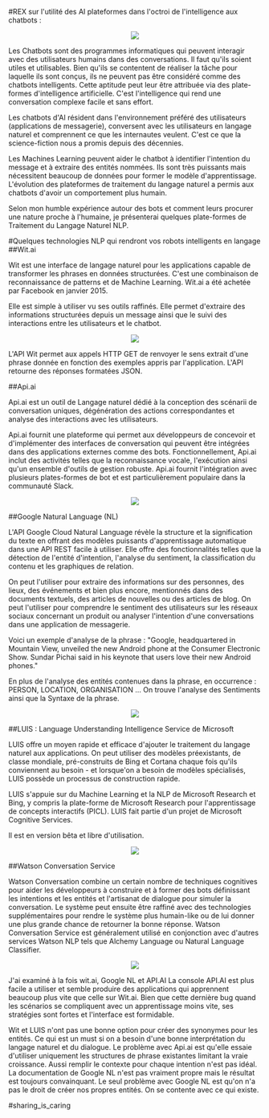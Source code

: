 #REX sur l'utilité des AI plateformes dans l'octroi de l'intelligence aux chatbots : 

<p align="center">
<img src="https://github.com/Raniazy/ai_plateforms_fir_chatbots_api_wit_googlenl_luis_watson/blob/master/img/no.png">
</p>

Les Chatbots sont des programmes informatiques qui peuvent interagir avec des utilisateurs humains dans des conversations. Il faut qu'ils soient utiles et utilisables. Bien qu'ils se contentent de réaliser la tâche pour laquelle ils sont conçus, ils ne peuvent pas être considéré comme des chatbots intelligents. 
Cette aptitude peut leur être attribuée via des plate-formes d'intelligence artificielle. C'est l'intelligence qui rend une conversation complexe facile et sans effort.

Les chatbots d'AI résident dans l'environnement préféré des utilisateurs (applications de messagerie), conversent avec les utilisateurs en langage naturel et comprennent ce que les internautes veulent. C'est ce que la science-fiction nous a promis depuis des décennies. 

Les Machines Learning peuvent aider le chatbot à identifier l'intention du message et à extraire des entités nommées. Ils sont très puissants mais nécessitent beaucoup de données pour former le modèle d'apprentissage. L'évolution des plateformes de traitement du langage naturel a permis aux chatbots d'avoir un comportement plus humain. 

Selon mon humble expérience autour des bots et comment leurs procurer une nature proche à l'humaine, je présenterai quelques plate-formes de Traitement du Langage Naturel NLP. 

#Quelques technologies NLP qui rendront vos robots intelligents en langage
##Wit.ai 

Wit est une interface de langage naturel pour les applications capable de transformer les phrases en données structurées. C'est une combinaison de reconnaissance de patterns et de Machine Learning. Wit.ai a été achetée par Facebook en janvier 2015. 

Elle est simple à utiliser vu ses outils raffinés. Elle permet d'extraire des informations structurées depuis un message ainsi que le suivi des interactions entre les utilisateurs et le chatbot. 
<p align="center">
<img src="https://github.com/Raniazy/ai_plateforms_fir_chatbots_api_wit_googlenl_luis_watson/blob/master/img/wit.png">
</p>
L'API Wit permet aux appels HTTP GET de renvoyer le sens extrait d'une phrase donnée en fonction des exemples appris par l'application. L'API retourne des réponses formatées JSON.

##Api.ai

Api.ai est un outil de Langage naturel dédié à la conception des scénarii de conversation uniques, dégénération des actions correspondantes et analyse des interactions avec les utilisateurs.

Api.ai fournit une plateforme qui permet aux développeurs de concevoir et d'implémenter des interfaces de conversation qui peuvent être intégrées dans des applications externes comme des bots. 
Fonctionnellement, Api.ai inclut des activités telles que la reconnaissance vocale, l'exécution ainsi qu'un ensemble d'outils de gestion robuste. 
Api.ai fournit l'intégration avec plusieurs plates-formes de bot et est particulièrement populaire dans la communauté Slack.
<p align="center">
<img src="https://github.com/Raniazy/ai_plateforms_fir_chatbots_api_wit_googlenl_luis_watson/blob/master/img/api.png">
</p>

##Google Natural Language (NL)

L'API Google Cloud Natural Language révèle la structure et la signification du texte en offrant des modèles puissants d'apprentissage automatique dans une API REST facile à utiliser. Elle offre des fonctionnalités telles que la détection de l'entité d'intention, l'analyse du sentiment, la classification du contenu et les graphiques de relation.

On peut l'utiliser pour extraire des informations sur des personnes, des lieux, des événements et bien plus encore, mentionnés dans des documents textuels, des articles de nouvelles ou des articles de blog. On peut l'utiliser pour comprendre le sentiment des utilisateurs sur les réseaux sociaux concernant un produit ou analyser l'intention d'une conversations dans une application de messagerie. 

Voici un exemple d'analyse de la phrase : "Google, headquartered in Mountain View, unveiled the new Android phone at the Consumer Electronic Show. Sundar Pichai said in his keynote that users love their new Android phones."

En plus de l'analyse des entités contenues dans la phrase, en occurrence : PERSON, LOCATION, ORGANISATION ... On trouve l'analyse des Sentiments ainsi que la Syntaxe de la phrase.  
<p align="center">
<img src="https://github.com/Raniazy/ai_plateforms_fir_chatbots_api_wit_googlenl_luis_watson/blob/master/img/ggle.png">
</p>
##LUIS : Language Understanding Intelligence Service de Microsoft 

LUIS offre un moyen rapide et efficace d'ajouter le traitement du langage naturel aux applications. On peut utiliser des modèles préexistants, de classe mondiale, pré-construits de Bing et Cortana chaque fois qu'ils conviennent au besoin - et lorsque'on a besoin de modèles spécialisés, LUIS possède un processus de construction rapide.

LUIS s'appuie sur du Machine Learning et la NLP de Microsoft Research et Bing, y compris la plate-forme de Microsoft Research pour l'apprentissage de concepts interactifs (PICL). LUIS fait partie d'un projet de Microsoft Cognitive Services.

Il est en version bêta et libre d'utilisation.
<p align="center">
<img src="https://github.com/Raniazy/ai_plateforms_fir_chatbots_api_wit_googlenl_luis_watson/blob/master/img/luis.png">
</p>
##Watson Conversation Service 

Watson Conversation combine un certain nombre de techniques cognitives pour aider les développeurs à construire et à former des bots définissant les intentions et les entités et l'artisanat de dialogue pour simuler la conversation. Le système peut ensuite être raffiné avec des technologies supplémentaires pour rendre le système plus humain-like ou de lui donner une plus grande chance de retourner la bonne réponse. Watson Conversation Service est généralement utilisé en conjonction avec d'autres services Watson NLP tels que Alchemy Language ou Natural Language Classifier.
<p align="center">
<img src="https://github.com/Raniazy/ai_plateforms_fir_chatbots_api_wit_googlenl_luis_watson/blob/master/img/watson.png">
</p>

J'ai examiné à la fois wit.ai, Google NL et API.AI La console API.AI est plus facile a utiliser et semble produire des applications qui apprennent beaucoup plus vite que celle sur Wit.ai. Bien que cette dernière bug quand les scénarios se compliquent avec un apprentissage moins vite, ses stratégies sont fortes et l'interface est formidable.

Wit et LUIS n'ont pas une bonne option pour créer des synonymes pour les entités. Ce qui est un must si on a besoin d'une bonne interprétation du langage naturel et du dialogue. 
Le problème avec Api.ai est qu'elle essaie d'utiliser uniquement les structures de phrase existantes limitant la vraie croissance. Aussi remplir le contexte pour chaque intention n'est pas idéal.
La documentation de Google NL n'est pas vraiment propre mais le résultat est toujours convainquant. Le seul problème avec Google NL est qu'on n'a pas le droit de créer nos propres entités. On se contente avec ce qui existe. 

#sharing_is_caring
